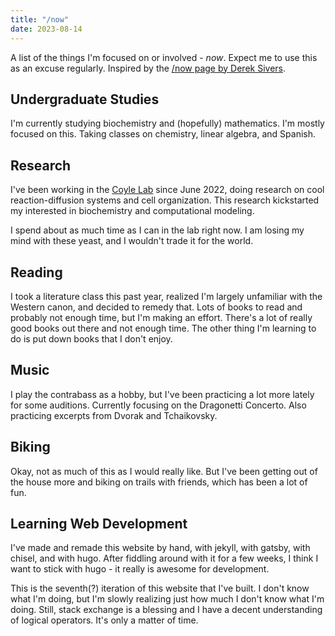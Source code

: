 ```yaml
---
title: "/now"
date: 2023-08-14
---
```

A list of the things I'm focused on or involved - *now*. Expect me to use this as an excuse regularly. Inspired by the [/now page by Derek Sivers](https://sive.rs/nowff).

## Undergraduate Studies
I'm currently studying biochemistry and (hopefully) mathematics. I'm mostly focused on this. Taking classes on chemistry, linear algebra, and Spanish.

## Research
I've been working in the [Coyle Lab](https://coylelab.org) since June 2022, doing research on cool reaction-diffusion systems and cell organization. This research kickstarted my interested in biochemistry and computational modeling.

I spend about as much time as I can in the lab right now. I am losing my mind with these yeast, and I wouldn't trade it for the world.

## Reading
I took a literature class this past year, realized I'm largely unfamiliar with the Western canon, and decided to remedy that. Lots of books to read and probably not enough time, but I'm making an effort. There's a lot of really good books out there and not enough time. The other thing I'm learning to do is put down books that I don't enjoy.

## Music
I play the contrabass as a hobby, but I've been practicing a lot more lately for some auditions. Currently focusing on the Dragonetti Concerto. Also practicing excerpts from Dvorak and Tchaikovsky.

## Biking
Okay, not as much of this as I would really like. But I've been getting out of the house more and biking on trails with friends, which has been a lot of fun.

## Learning Web Development
I've made and remade this website by hand, with jekyll, with gatsby, with chisel, and with hugo. After fiddling around with it for a few weeks, I think I want to stick with hugo - it really is awesome for development.

This is the seventh(?) iteration of this website that I've built. I don't know what I'm doing, but I'm slowly realizing just how much I don't know what I'm doing. Still, stack exchange is a blessing and I have a decent understanding of logical operators. It's only a matter of time. 